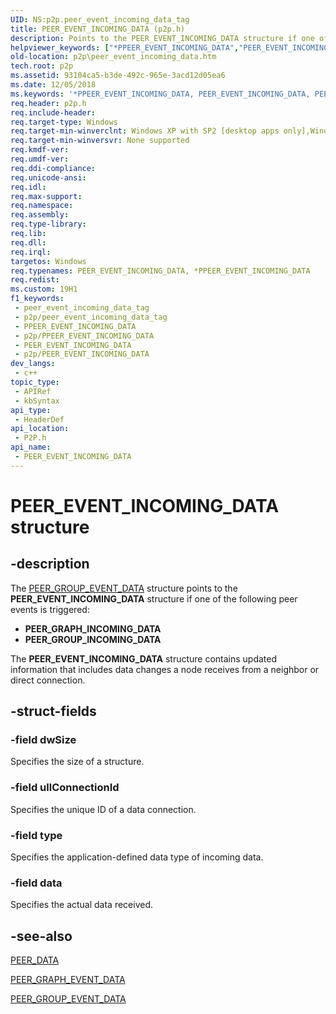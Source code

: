 ```yaml
---
UID: NS:p2p.peer_event_incoming_data_tag
title: PEER_EVENT_INCOMING_DATA (p2p.h)
description: Points to the PEER_EVENT_INCOMING_DATA structure if one of the following peer events is triggered.
helpviewer_keywords: ["*PPEER_EVENT_INCOMING_DATA","PEER_EVENT_INCOMING_DATA","PEER_EVENT_INCOMING_DATA structure [Peer Networking]","PPEER_EVENT_INCOMING_DATA","PPEER_EVENT_INCOMING_DATA structure pointer [Peer Networking]","p2p.peer_event_incoming_data","p2p/PPEER_EVENT_INCOMING_DATA","p2p/peer_event_incoming_data_tag"]
old-location: p2p\peer_event_incoming_data.htm
tech.root: p2p
ms.assetid: 93104ca5-b3de-492c-965e-3acd12d05ea6
ms.date: 12/05/2018
ms.keywords: '*PPEER_EVENT_INCOMING_DATA, PEER_EVENT_INCOMING_DATA, PEER_EVENT_INCOMING_DATA structure [Peer Networking], PPEER_EVENT_INCOMING_DATA, PPEER_EVENT_INCOMING_DATA structure pointer [Peer Networking], p2p.peer_event_incoming_data, p2p/PPEER_EVENT_INCOMING_DATA, p2p/peer_event_incoming_data_tag'
req.header: p2p.h
req.include-header: 
req.target-type: Windows
req.target-min-winverclnt: Windows XP with SP2 [desktop apps only],Windows XP with SP1 with the Advanced Networking Pack forWindows XP
req.target-min-winversvr: None supported
req.kmdf-ver: 
req.umdf-ver: 
req.ddi-compliance: 
req.unicode-ansi: 
req.idl: 
req.max-support: 
req.namespace: 
req.assembly: 
req.type-library: 
req.lib: 
req.dll: 
req.irql: 
targetos: Windows
req.typenames: PEER_EVENT_INCOMING_DATA, *PPEER_EVENT_INCOMING_DATA
req.redist: 
ms.custom: 19H1
f1_keywords:
 - peer_event_incoming_data_tag
 - p2p/peer_event_incoming_data_tag
 - PPEER_EVENT_INCOMING_DATA
 - p2p/PPEER_EVENT_INCOMING_DATA
 - PEER_EVENT_INCOMING_DATA
 - p2p/PEER_EVENT_INCOMING_DATA
dev_langs:
 - c++
topic_type:
 - APIRef
 - kbSyntax
api_type:
 - HeaderDef
api_location:
 - P2P.h
api_name:
 - PEER_EVENT_INCOMING_DATA
---
```


# PEER_EVENT_INCOMING_DATA structure


## -description

 The [PEER_GROUP_EVENT_DATA](/windows/win32/api/p2p/ns-p2p-peer_group_event_data~r1) structure points to the <b>PEER_EVENT_INCOMING_DATA</b> structure if one of the following peer events is triggered:
<ul>
<li><b>PEER_GRAPH_INCOMING_DATA</b></li>
<li><b>PEER_GROUP_INCOMING_DATA</b></li>
</ul>  The <b>PEER_EVENT_INCOMING_DATA</b> structure contains updated information that includes data  changes  a node receives from a neighbor or direct connection.

## -struct-fields

### -field dwSize

Specifies the size of a structure.

### -field ullConnectionId

Specifies the unique ID of a data connection.

### -field type

Specifies the application-defined data type of  incoming data.

### -field data

Specifies the actual data received.

## -see-also

<a href="https://docs.microsoft.com/windows/desktop/api/p2p/ns-p2p-peer_data">PEER_DATA</a>



<a href="https://docs.microsoft.com/windows/desktop/api/p2p/ns-p2p-peer_graph_event_data">PEER_GRAPH_EVENT_DATA</a>



[PEER_GROUP_EVENT_DATA](/windows/win32/api/p2p/ns-p2p-peer_group_event_data~r1)


